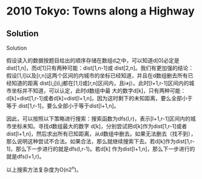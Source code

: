 # 2010 Tokyo: Towns along a Highway

## Solution 

Solution

假设读入的数据按题目给出的顺序存储在数组d之中，可以知道d[0]必定是dist[1,n]，而d[1]只有两种可能：dist[1,n-1]或 dist[2,n]。我们有更加强的结论：假设[1,l]以及[r,n]这两个区间的内城市的坐标已经知道，并且在d数组删去所有已经知道的距离 dist[i,j](i,j都在[1,l]或[r,n]区间内，且i≠j）。此时[l+1,r-1]区间内的城市坐标并不知道，可以认定，此时d数组中最 大的数字d[k]，只有两种可能：d[k]=dist[1,r-1]或者d[k]=dist[l+1,n]。因为这时剩下的未知距离，要么全部小于等于 dist[1,r-1]，要么全部小于等于dist[l+1,n]。

因此，可以按照以下策略进行搜索：搜索函数为dfs(l,r)，表示[l+1,r-1]区间内的城市坐标未知。寻找d数组最大的数字 d[k]，分别尝试把d[k]作为dist[1,r-1]或者dist[l+1,n]，然后求出所有已知距离，从d数组中删去。如果无法删去（找不到）， 那么说明这种尝试不合法。如果合法，那么就继续搜索下去。若d[k]作为dist[1,r-1]，那么下一步进行的就是dfs(l,r-1)。若d[k] 作为dist[l+1,n]，那么下一步进行的就是dfs(l+1,r)。 

以上搜索方法复杂度为O(n2<sup>n</sup>)。
